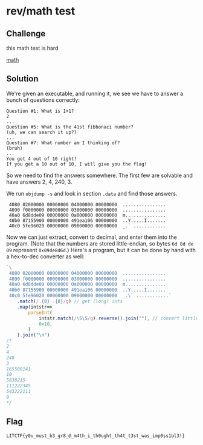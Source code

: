 # rev/math test

## Challenge

this math test is hard

[math](https://drive.google.com/uc?export=download&id=1jGE3v40Xk3-Fq2GsnGvwzU8prZEoL3Iz)

## Solution

We're given an executable, and running it, we see we have to answer a bunch of questions correctly:
```
Question #1: What is 1+1?
2
...
Question #5: What is the 41st fibbonaci number?
(uh, we can search it up?)
...
Question #7: What number am I thinking of?
(bruh)
...
You got 4 out of 10 right!
If you get a 10 out of 10, I will give you the flag!
```
So we need to find the answers somewhere. The first few are solvable and have answers 2, 4, 240, 3.

We run `objdump -s` and look in section `.data` and find those answers.
```
 4080 02000000 00000000 04000000 00000000  ................
 4090 f0000000 00000000 03000000 00000000  ................
 40a0 6d8dde09 00000000 0a000000 00000000  m...............
 40b0 87155900 00000000 491ea106 00000000  ..Y.....I.......
 40c0 5fe96020 00000000 09000000 00000000  _.` ............
```
Now we can just extract, convert to decimal, and enter them into the program. (Note that the numbers are stored little-endian, so bytes `6d 8d de 09` represent `0x09de8d6d`.) Here's a program, but it can be done by hand with a hex-to-dec converter as well:
```js
`\
 4080 02000000 00000000 04000000 00000000  ................
 4090 f0000000 00000000 03000000 00000000  ................
 40a0 6d8dde09 00000000 0a000000 00000000  m...............
 40b0 87155900 00000000 491ea106 00000000  ..Y.....I.......
 40c0 5fe96020 00000000 09000000 00000000  _.\` ............`
    .match(/.{8} .{8}/g) // get (long) ints
    .map(intstr=>
        parseInt(
            intstr.match(/\S\S/g).reverse().join(""), // convert little-endian to number
            0x10,
        )
    ).join("\n")
/*
2
4
240
3
165580141
10
5838215
111222345
543222111
9
*/
```

## Flag

`LITCTF{y0u_must_b3_gr8_@_m4th_i_th0ught_th4t_t3st_was_imp0ss1bl3!}`
